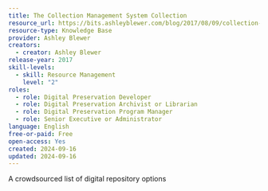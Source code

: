 ```yaml
---
title: The Collection Management System Collection
resource_url: https://bits.ashleyblewer.com/blog/2017/08/09/collection-management-system-collection/
resource-type: Knowledge Base
provider: Ashley Blewer
creators:
  - creator: Ashley Blewer
release-year: 2017
skill-levels:
  - skill: Resource Management
    level: "2"
roles:
  - role: Digital Preservation Developer
  - role: Digital Preservation Archivist or Librarian
  - role: Digital Preservation Program Manager
  - role: Senior Executive or Administrator
language: English
free-or-paid: Free
open-access: Yes
created: 2024-09-16
updated: 2024-09-16
---
```

A crowdsourced list of digital repository options

